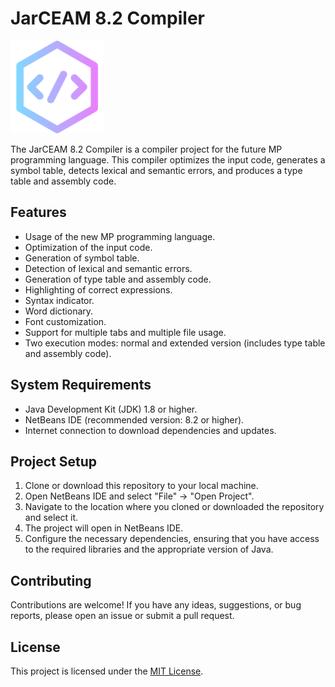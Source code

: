 # JarCEAM 8.2 Compiler

![JarCEAM Logo](resources/logo.png)

The JarCEAM 8.2 Compiler is a compiler project for the future MP programming language. This compiler optimizes the input code, generates a symbol table, detects lexical and semantic errors, and produces a type table and assembly code.

## Features

- Usage of the new MP programming language.
- Optimization of the input code.
- Generation of symbol table.
- Detection of lexical and semantic errors.
- Generation of type table and assembly code.
- Highlighting of correct expressions.
- Syntax indicator.
- Word dictionary.
- Font customization.
- Support for multiple tabs and multiple file usage.
- Two execution modes: normal and extended version (includes type table and assembly code).

## System Requirements

- Java Development Kit (JDK) 1.8 or higher.
- NetBeans IDE (recommended version: 8.2 or higher).
- Internet connection to download dependencies and updates.

## Project Setup

1. Clone or download this repository to your local machine.
2. Open NetBeans IDE and select "File" -> "Open Project".
3. Navigate to the location where you cloned or downloaded the repository and select it.
4. The project will open in NetBeans IDE.
5. Configure the necessary dependencies, ensuring that you have access to the required libraries and the appropriate version of Java.

## Contributing
Contributions are welcome! If you have any ideas, suggestions, or bug reports, please open an issue or submit a pull request.

## License
This project is licensed under the [MIT License](LICENSE).

